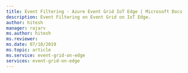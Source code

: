 ```yaml
---
title: Event Filtering - Azure Event Grid IoT Edge | Microsoft Docs 
description: Event Filtering on Event Grid on IoT Edge.  
author: hitesh
manager: rajarv
ms.author: hitesh
ms.reviewer: 
ms.date: 07/18/2019
ms.topic: article
ms.service: event-grid-on-edge
services: event-grid-on-edge
---
```



